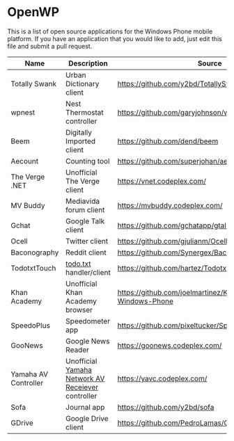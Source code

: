 # OpenWP

This is a list of open source applications for the Windows Phone mobile platform. If you have an application that you would like to add, just edit this file and submit a pull request.

| Name| Description| Source|
|-----|------------|-------|
|Totally Swank|Urban Dictionary client|https://github.com/y2bd/TotallySwankWP|
|wpnest|Nest Thermostat controller|https://github.com/garyjohnson/wpnest|
|Beem|Digitally Imported client|https://github.com/dend/beem|
|Aecount|Counting tool|https://github.com/superjohan/aecount-windowsphone|
|The Verge .NET|Unofficial The Verge client|https://vnet.codeplex.com/|
|MV Buddy|Mediavida forum client|https://mvbuddy.codeplex.com/|
|Gchat|Google Talk client|https://github.com/gchatapp/gtalkchat|
|Ocell|Twitter client|https://github.com/gjulianm/Ocell|
|Baconography|Reddit client|https://github.com/Synergex/Baconography|
|TodotxtTouch|[todo.txt](https://github.com/ginatrapani/todo.txt-cli/wiki/The-Todo.txt-Format) handler/client|https://github.com/hartez/TodotxtTouch.WindowsPhone|
|Khan Academy|Unofficial Khan Academy browser|https://github.com/joelmartinez/Khan-Academy-for-Windows-Phone|
|SpeedoPlus|Speedometer app|https://github.com/pixeltucker/SpeedoPlus|
|GooNews|Google News Reader|https://goonews.codeplex.com/|
|Yamaha AV Controller|Unofficial [Yamaha Network AV Receiever](http://usa.yamaha.com/products/audio-visual/av-receivers-amps/rx/?mode=series) controller|https://yavc.codeplex.com/|
|Sofa|Journal app|https://github.com/y2bd/sofa|
|GDrive|Google Drive client|https://github.com/PedroLamas/GDrive|
